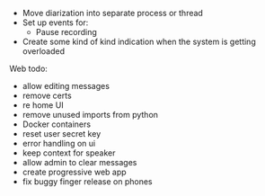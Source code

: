 - Move diarization into separate process or thread
- Set up events for:
  - Pause recording
- Create some kind of kind indication when the system is getting overloaded

Web todo:
- allow editing messages
- remove certs
- re home UI
- remove unused imports from python
- Docker containers
- reset user secret key
- error handling on ui
- keep context for speaker
- allow admin to clear messages
- create progressive web app
- fix buggy finger release on phones
